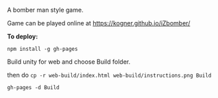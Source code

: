 A bomber man style game.

Game can be played online at https://kogner.github.io/iZbomber/


**To deploy:**

`npm install -g gh-pages`

Build unity for web and choose Build folder.

then do `cp -r web-build/index.html web-build/instructions.png Build`

`gh-pages -d Build`
